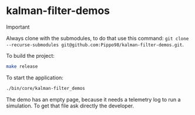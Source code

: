 # kalman-filter-demos
> [!IMPORTANT]
> Always clone with the submodules, to do that use this command: `git clone --recurse-submodules git@github.com:Pippo98/kalman-filter-demos.git`.
> 


To build the project:
```bash
make release
```

To start the application:
```bash
./bin/core/kalman-filter_demos
```

The demo has an empty page, because it needs a telemetry log to run a simulation. To get that file ask directly the developer.
